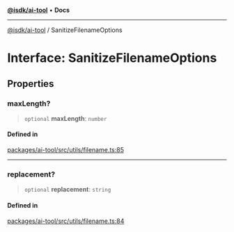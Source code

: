 [**@isdk/ai-tool**](../README.md) • **Docs**

***

[@isdk/ai-tool](../globals.md) / SanitizeFilenameOptions

# Interface: SanitizeFilenameOptions

## Properties

### maxLength?

> `optional` **maxLength**: `number`

#### Defined in

[packages/ai-tool/src/utils/filename.ts:85](https://github.com/isdk/ai-tool.js/blob/fe6b47f429fb128627d2210e367fa914b891d314/src/utils/filename.ts#L85)

***

### replacement?

> `optional` **replacement**: `string`

#### Defined in

[packages/ai-tool/src/utils/filename.ts:84](https://github.com/isdk/ai-tool.js/blob/fe6b47f429fb128627d2210e367fa914b891d314/src/utils/filename.ts#L84)
